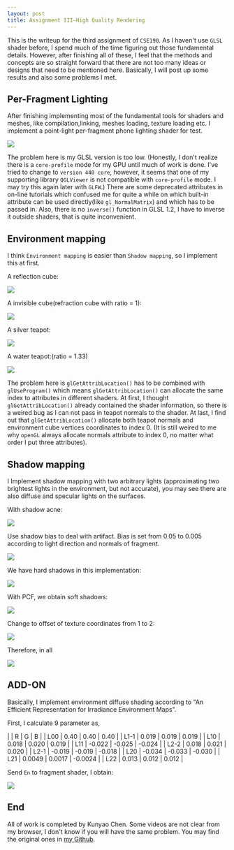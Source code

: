 ```yaml
---
layout: post
title: Assignment III—High Quality Rendering
---
```


This is the writeup for the third assignment of `CSE190`. As I haven't use `GLSL` shader before, I spend much of the time figuring out those fundamental details. However, after finishing all of these, I feel that the methods and concepts are so straight forward that there are not too many ideas or designs that need to be mentioned here. Basically, I will post up some results and also some problems I met. 

## Per-Fragment Lighting

After finishing implementing most of the fundamental tools for shaders and meshes, like compilation,linking, meshes loading, texture loading etc. I implement a point-light per-fragment phone lighting shader for test.

![](../img4/prefrag.gif)

The problem here is my GLSL version is too low. (Honestly, I don't realize there is a `core-profile` mode for my GPU until much of work is done. I've tried to change to `version 440 core`, however, it seems that one of my supporting library `QGLViewer` is not compatible with `core-profile` mode. I may try this again later with `GLFW`.) There are some deprecated attributes in on-line tutorials which confused me for quite a while on which built-in attribute can be used directly(like `gl_NormalMatrix`) and which has to be passed in. Also, there is no `inverse()` function in GLSL 1.2, I have to inverse it outside shaders, that is quite inconvenient.

## Environment mapping

I think `Environment mapping` is easier than `Shadow mapping`, so I implement this at first.

A reflection cube:

![](../img4/env3.gif)

A invisible cube(refraction cube with ratio = 1):

![](../img4/env4.gif)

A silver teapot:

![](../img4/env1.gif)

A water teapot:(ratio = 1.33)

![](../img4/env2.gif)

The problem here is `glGetAttribLocation()` has to be combined with `glUseProgram()` which means `glGetAttribLocation()` can allocate the same index to attributes in different shaders. At first, I thought `glGetAttribLocation()` already contained the shader information, so there is a weired bug as I can not pass in teapot normals to the shader. At last, I find out that `glGetAttribLocation()` allocate both teapot normals and environment cube vertices coordinates to index 0. (It is still weired to me why `openGL` always allocate normals attribute to index 0, no matter what order I put three attributes).

## Shadow mapping

I Implement shadow mapping with two arbitrary lights (approximating two brightest lights in the environment, but not accurate), you may see there are also diffuse and specular lights on the surfaces.

With shadow acne:

![](../img4/shadow1.gif)

Use shadow bias to deal with artifact. Bias is set from 0.05 to 0.005 according to light direction and normals of fragment.

![](../img4/shadow2.gif)

We have hard shadows in this implementation:

![](../img4/shadow3.gif)

With PCF, we obtain soft shadows:

![](../img4/shadow4.gif)

Change to offset of texture coordinates from 1 to 2:

![](../img4/shadow5.gif)

Therefore, in all

![](../img4/shadow6.gif)

## ADD-ON

Basically, I implement environment diffuse shading according to "An Efficient Representation for Irradiance Environment Maps".

First, I calculate 9 parameter as,

|      | R      | G      | B       |
| L00  | 0.40   | 0.40   | 0.40    |
| L1-1 | 0.019  | 0.019  | 0.019   |
| L10  | 0.018  | 0.020  | 0.019   |
| L11  | -0.022 | -0.025 | -0.024  |
| L2-2 | 0.018  | 0.021  | 0.020   |
| L2-1 | -0.019 | -0.019 | -0.018  |
| L20  | -0.034 | -0.033 | -0.030  |
| L21  | 0.0049 | 0.0017 | -0.0024 |
| L22  | 0.013  | 0.012  | 0.012   |

Send `En` to fragment shader, I obtain:

![](../img4/diffuse.gif)

## End

All of work is completed by Kunyao Chen. Some videos are not clear from my browser, I don't know if you will have the same problem. You may find the original ones in [my Github](https://github.com/kunyao/kunyao.github.io/tree/master/img4).











